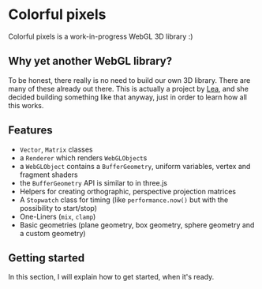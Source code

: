 # Colorful pixels

Colorful pixels is a work-in-progress WebGL 3D library :)

## Why yet another WebGL library?

To be honest, there really is no need to build our own 3D library. There are many of these already out there.
This is actually a project by [Lea](https://github.com/terabaud), and she decided building something like that anyway, just in order to learn how all this works.

## Features

- `Vector`, `Matrix` classes
- a `Renderer` which renders `WebGLObject`s
- a `WebGLObject` contains a `BufferGeometry`, uniform variables, vertex and fragment shaders
- the `BufferGeometry` API is similar to in three.js
- Helpers for creating orthographic, perspective projection matrices
- A `Stopwatch` class for timing (like `performance.now()` but with the possibility to start/stop)
- One-Liners (`mix`, `clamp`)
- Basic geometries (plane geometry, box geometry, sphere geometry and a custom geometry)

## Getting started

In this section, I will explain how to get started, when it's ready.
